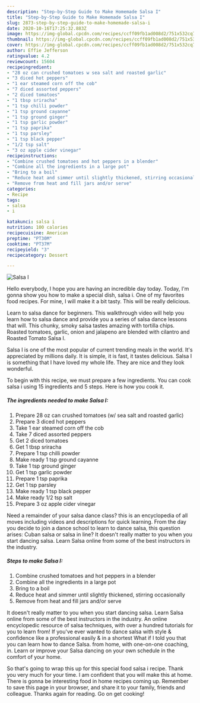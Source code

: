 ```yaml
---
description: "Step-by-Step Guide to Make Homemade Salsa I"
title: "Step-by-Step Guide to Make Homemade Salsa I"
slug: 2873-step-by-step-guide-to-make-homemade-salsa-i
date: 2020-10-16T17:25:32.883Z
image: https://img-global.cpcdn.com/recipes/ccff09fb1ad008d2/751x532cq70/salsa-i-recipe-main-photo.jpg
thumbnail: https://img-global.cpcdn.com/recipes/ccff09fb1ad008d2/751x532cq70/salsa-i-recipe-main-photo.jpg
cover: https://img-global.cpcdn.com/recipes/ccff09fb1ad008d2/751x532cq70/salsa-i-recipe-main-photo.jpg
author: Effie Jefferson
ratingvalue: 4.2
reviewcount: 15604
recipeingredient:
- "28 oz can crushed tomatoes w sea salt and roasted garlic"
- "3 diced hot peppers"
- "1 ear steamed corn off the cob"
- "7 diced assorted peppers"
- "2 diced tomatoes"
- "1 tbsp sriracha"
- "1 tsp chilli powder"
- "1 tsp ground cayanne"
- "1 tsp ground ginger"
- "1 tsp garlic powder"
- "1 tsp paprika"
- "1 tsp parsley"
- "1 tsp black pepper"
- "1/2 tsp salt"
- "3 oz apple cider vinegar"
recipeinstructions:
- "Combine crushed tomatoes and hot peppers in a blender"
- "Combine all the ingredients in a large pot"
- "Bring to a boil"
- "Reduce heat and simmer until slightly thickened, stirring occasionally"
- "Remove from heat and fill jars and/or serve"
categories:
- Recipe
tags:
- salsa
- i

katakunci: salsa i 
nutrition: 100 calories
recipecuisine: American
preptime: "PT30M"
cooktime: "PT37M"
recipeyield: "3"
recipecategory: Dessert

---
```



![Salsa I](https://img-global.cpcdn.com/recipes/ccff09fb1ad008d2/751x532cq70/salsa-i-recipe-main-photo.jpg)

Hello everybody, I hope you are having an incredible day today. Today, I'm gonna show you how to make a special dish, salsa i. One of my favorites food recipes. For mine, I will make it a bit tasty. This will be really delicious.

Learn to salsa dance for beginners. This walkthrough video will help you learn how to salsa dance and provide you a series of salsa dance lessons that will. This chunky, smoky salsa tastes amazing with tortilla chips. Roasted tomatoes, garlic, onion and jalapeno are blended with cilantro and Roasted Tomato Salsa I.

Salsa I is one of the most popular of current trending meals in the world. It's appreciated by millions daily. It is simple, it is fast, it tastes delicious. Salsa I is something that I have loved my whole life. They are nice and they look wonderful.


To begin with this recipe, we must prepare a few ingredients. You can cook salsa i using 15 ingredients and 5 steps. Here is how you cook it.

<!--inarticleads1-->

##### The ingredients needed to make Salsa I:

1. Prepare 28 oz can crushed tomatoes (w/ sea salt and roasted garlic)
1. Prepare 3 diced hot peppers
1. Take 1 ear steamed corn off the cob
1. Take 7 diced assorted peppers
1. Get 2 diced tomatoes
1. Get 1 tbsp sriracha
1. Prepare 1 tsp chilli powder
1. Make ready 1 tsp ground cayanne
1. Take 1 tsp ground ginger
1. Get 1 tsp garlic powder
1. Prepare 1 tsp paprika
1. Get 1 tsp parsley
1. Make ready 1 tsp black pepper
1. Make ready 1/2 tsp salt
1. Prepare 3 oz apple cider vinegar


Need a remainder of your salsa dance class? this is an encyclopedia of all moves including videos and descriptions for quick learning. From the day you decide to join a dance school to learn to dance salsa, this question arises: Cuban salsa or salsa in line? It doesn&#39;t really matter to you when you start dancing salsa. Learn Salsa online from some of the best instructors in the industry. 

<!--inarticleads2-->

##### Steps to make Salsa I:

1. Combine crushed tomatoes and hot peppers in a blender
1. Combine all the ingredients in a large pot
1. Bring to a boil
1. Reduce heat and simmer until slightly thickened, stirring occasionally
1. Remove from heat and fill jars and/or serve


It doesn&#39;t really matter to you when you start dancing salsa. Learn Salsa online from some of the best instructors in the industry. An online encyclopedic resource of salsa techniques, with over a hundred tutorials for you to learn from! If you&#39;ve ever wanted to dance salsa with style &amp; confidence like a professional easily &amp; in a shortest What if I told you that you can learn how to dance Salsa. from home, with one-on-one coaching, in. Learn or improve your Salsa dancing on your own schedule in the comfort of your home. 

So that's going to wrap this up for this special food salsa i recipe. Thank you very much for your time. I am confident that you will make this at home. There is gonna be interesting food in home recipes coming up. Remember to save this page in your browser, and share it to your family, friends and colleague. Thanks again for reading. Go on get cooking!
